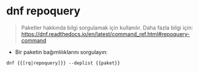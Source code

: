 # dnf repoquery

> Paketler hakkında bilgi sorgulamak için kullanılır.
> Daha fazla bilgi için: <https://dnf.readthedocs.io/en/latest/command_ref.html#repoquery-command>

- Bir paketin bağımlılıklarını sorgulayın:

`dnf {{[rq|repoquery]}} --deplist {{paket}}`
